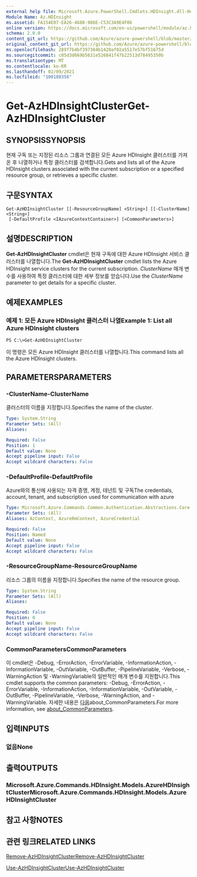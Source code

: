 ```yaml
---
external help file: Microsoft.Azure.PowerShell.Cmdlets.HDInsight.dll-Help.xml
Module Name: Az.HDInsight
ms.assetid: FA154E07-EA26-4688-986E-C53C3A9E4F06
online version: https://docs.microsoft.com/en-us/powershell/module/az.hdinsight/get-azhdinsightcluster
schema: 2.0.0
content_git_url: https://github.com/Azure/azure-powershell/blob/master/src/HDInsight/HDInsight/help/Get-AzHDInsightCluster.md
original_content_git_url: https://github.com/Azure/azure-powershell/blob/master/src/HDInsight/HDInsight/help/Get-AzHDInsightCluster.md
ms.openlocfilehash: 289f7b4bf397384b1420af02a5517e57bf51675d
ms.sourcegitcommit: c05d3d669b5631e526841f47b22513d78495350b
ms.translationtype: MT
ms.contentlocale: ko-KR
ms.lasthandoff: 02/09/2021
ms.locfileid: "100188356"
---
```

# <span data-ttu-id="489c6-101">Get-AzHDInsightCluster</span><span class="sxs-lookup"><span data-stu-id="489c6-101">Get-AzHDInsightCluster</span></span>

## <span data-ttu-id="489c6-102">SYNOPSIS</span><span class="sxs-lookup"><span data-stu-id="489c6-102">SYNOPSIS</span></span>
<span data-ttu-id="489c6-103">현재 구독 또는 지정된 리소스 그룹과 연결된 모든 Azure HDInsight 클러스터를 가져온 후 나열하거나 특정 클러스터를 검색합니다.</span><span class="sxs-lookup"><span data-stu-id="489c6-103">Gets and lists all of the Azure HDInsight clusters associated with the current subscription or a specified resource group, or retrieves a specific cluster.</span></span>

## <span data-ttu-id="489c6-104">구문</span><span class="sxs-lookup"><span data-stu-id="489c6-104">SYNTAX</span></span>

```
Get-AzHDInsightCluster [[-ResourceGroupName] <String>] [[-ClusterName] <String>]
 [-DefaultProfile <IAzureContextContainer>] [<CommonParameters>]
```

## <span data-ttu-id="489c6-105">설명</span><span class="sxs-lookup"><span data-stu-id="489c6-105">DESCRIPTION</span></span>
<span data-ttu-id="489c6-106">**Get-AzHDInsightCluster** cmdlet은 현재 구독에 대한 Azure HDInsight 서비스 클러스터를 나열합니다.</span><span class="sxs-lookup"><span data-stu-id="489c6-106">The **Get-AzHDInsightCluster** cmdlet lists the Azure HDInsight service clusters for the current subscription.</span></span>
<span data-ttu-id="489c6-107">*ClusterName* 매개 변수를 사용하여 특정 클러스터에 대한 세부 정보를 얻습니다.</span><span class="sxs-lookup"><span data-stu-id="489c6-107">Use the *ClusterName* parameter to get details for a specific cluster.</span></span>

## <span data-ttu-id="489c6-108">예제</span><span class="sxs-lookup"><span data-stu-id="489c6-108">EXAMPLES</span></span>

### <span data-ttu-id="489c6-109">예제 1: 모든 Azure HDInsight 클러스터 나열</span><span class="sxs-lookup"><span data-stu-id="489c6-109">Example 1: List all Azure HDInsight clusters</span></span>
```
PS C:\>Get-AzHDInsightCluster
```

<span data-ttu-id="489c6-110">이 명령은 모든 Azure HDInsight 클러스터를 나열합니다.</span><span class="sxs-lookup"><span data-stu-id="489c6-110">This command lists all the Azure HDInsight clusters.</span></span>

## <span data-ttu-id="489c6-111">PARAMETERS</span><span class="sxs-lookup"><span data-stu-id="489c6-111">PARAMETERS</span></span>

### <span data-ttu-id="489c6-112">-ClusterName</span><span class="sxs-lookup"><span data-stu-id="489c6-112">-ClusterName</span></span>
<span data-ttu-id="489c6-113">클러스터의 이름을 지정합니다.</span><span class="sxs-lookup"><span data-stu-id="489c6-113">Specifies the name of the cluster.</span></span>

```yaml
Type: System.String
Parameter Sets: (All)
Aliases:

Required: False
Position: 1
Default value: None
Accept pipeline input: False
Accept wildcard characters: False
```

### <span data-ttu-id="489c6-114">-DefaultProfile</span><span class="sxs-lookup"><span data-stu-id="489c6-114">-DefaultProfile</span></span>
<span data-ttu-id="489c6-115">Azure와의 통신에 사용되는 자격 증명, 계정, 테넌트 및 구독</span><span class="sxs-lookup"><span data-stu-id="489c6-115">The credentials, account, tenant, and subscription used for communication with azure</span></span>

```yaml
Type: Microsoft.Azure.Commands.Common.Authentication.Abstractions.Core.IAzureContextContainer
Parameter Sets: (All)
Aliases: AzContext, AzureRmContext, AzureCredential

Required: False
Position: Named
Default value: None
Accept pipeline input: False
Accept wildcard characters: False
```

### <span data-ttu-id="489c6-116">-ResourceGroupName</span><span class="sxs-lookup"><span data-stu-id="489c6-116">-ResourceGroupName</span></span>
<span data-ttu-id="489c6-117">리소스 그룹의 이름을 지정합니다.</span><span class="sxs-lookup"><span data-stu-id="489c6-117">Specifies the name of the resource group.</span></span>

```yaml
Type: System.String
Parameter Sets: (All)
Aliases:

Required: False
Position: 0
Default value: None
Accept pipeline input: False
Accept wildcard characters: False
```

### <span data-ttu-id="489c6-118">CommonParameters</span><span class="sxs-lookup"><span data-stu-id="489c6-118">CommonParameters</span></span>
<span data-ttu-id="489c6-119">이 cmdlet은 -Debug, -ErrorAction, -ErrorVariable, -InformationAction, -InformationVariable, -OutVariable, -OutBuffer, -PipelineVariable, -Verbose, -WarningAction 및 -WarningVariable의 일반적인 매개 변수를 지원합니다.</span><span class="sxs-lookup"><span data-stu-id="489c6-119">This cmdlet supports the common parameters: -Debug, -ErrorAction, -ErrorVariable, -InformationAction, -InformationVariable, -OutVariable, -OutBuffer, -PipelineVariable, -Verbose, -WarningAction, and -WarningVariable.</span></span> <span data-ttu-id="489c6-120">자세한 내용은 [다음](http://go.microsoft.com/fwlink/?LinkID=113216)about_CommonParameters.</span><span class="sxs-lookup"><span data-stu-id="489c6-120">For more information, see [about_CommonParameters](http://go.microsoft.com/fwlink/?LinkID=113216).</span></span>

## <span data-ttu-id="489c6-121">입력</span><span class="sxs-lookup"><span data-stu-id="489c6-121">INPUTS</span></span>

### <span data-ttu-id="489c6-122">없음</span><span class="sxs-lookup"><span data-stu-id="489c6-122">None</span></span>

## <span data-ttu-id="489c6-123">출력</span><span class="sxs-lookup"><span data-stu-id="489c6-123">OUTPUTS</span></span>

### <span data-ttu-id="489c6-124">Microsoft.Azure.Commands.HDInsight.Models.AzureHDInsightCluster</span><span class="sxs-lookup"><span data-stu-id="489c6-124">Microsoft.Azure.Commands.HDInsight.Models.AzureHDInsightCluster</span></span>

## <span data-ttu-id="489c6-125">참고 사항</span><span class="sxs-lookup"><span data-stu-id="489c6-125">NOTES</span></span>

## <span data-ttu-id="489c6-126">관련 링크</span><span class="sxs-lookup"><span data-stu-id="489c6-126">RELATED LINKS</span></span>

[<span data-ttu-id="489c6-127">Remove-AzHDInsightCluster</span><span class="sxs-lookup"><span data-stu-id="489c6-127">Remove-AzHDInsightCluster</span></span>](./Remove-AzHDInsightCluster.md)

[<span data-ttu-id="489c6-128">Use-AzHDInsightCluster</span><span class="sxs-lookup"><span data-stu-id="489c6-128">Use-AzHDInsightCluster</span></span>](./Use-AzHDInsightCluster.md)


